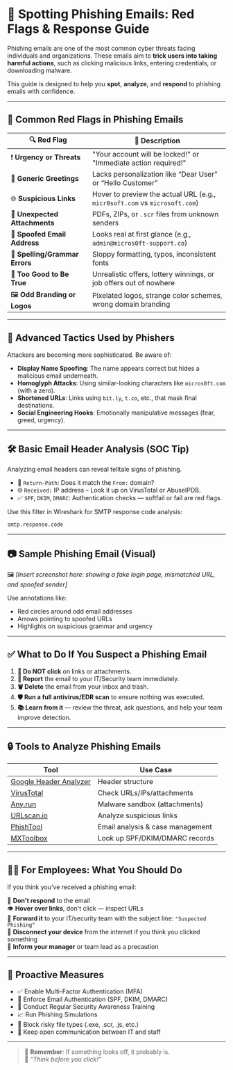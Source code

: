 # 🎣 Spotting Phishing Emails: Red Flags & Response Guide

Phishing emails are one of the most common cyber threats facing individuals and organizations. These emails aim to **trick users into taking harmful actions**, such as clicking malicious links, entering credentials, or downloading malware.

This guide is designed to help you **spot**, **analyze**, and **respond** to phishing emails with confidence.

---

## 🚩 Common Red Flags in Phishing Emails

| 🔍 Red Flag               | 💬 Description |
|---------------------------|----------------|
| ❗ **Urgency or Threats**      | "Your account will be locked!" or "Immediate action required!" |
| 📧 **Generic Greetings**       | Lacks personalization like “Dear User” or “Hello Customer” |
| 🌐 **Suspicious Links**       | Hover to preview the actual URL (e.g., `micr0soft.com` vs `microsoft.com`) |
| 📎 **Unexpected Attachments** | PDFs, ZIPs, or `.scr` files from unknown senders |
| 🛑 **Spoofed Email Address**  | Looks real at first glance (e.g., `admin@micros0ft-support.co`) |
| 📄 **Spelling/Grammar Errors**| Sloppy formatting, typos, inconsistent fonts |
| 💼 **Too Good to Be True**    | Unrealistic offers, lottery winnings, or job offers out of nowhere |
| 🖼️ **Odd Branding or Logos**  | Pixelated logos, strange color schemes, wrong domain branding |

---

## 🧠 Advanced Tactics Used by Phishers

Attackers are becoming more sophisticated. Be aware of:

- **Display Name Spoofing**: The name appears correct but hides a malicious email underneath.
- **Homoglyph Attacks**: Using similar-looking characters like `micros0ft.com` (with a zero).
- **Shortened URLs**: Links using `bit.ly`, `t.co`, etc., that mask final destinations.
- **Social Engineering Hooks**: Emotionally manipulative messages (fear, greed, urgency).

---

## 🛠️ Basic Email Header Analysis (SOC Tip)

Analyzing email headers can reveal telltale signs of phishing.

- 🔗 `Return-Path`: Does it match the `From:` domain?
- 🌐 `Received:` IP address – Look it up on VirusTotal or AbuseIPDB.
- ✅ `SPF`, `DKIM`, `DMARC`: Authentication checks — softfail or fail are red flags.

Use this filter in Wireshark for SMTP response code analysis:

```bash
smtp.response.code
```

---

## 📷 Sample Phishing Email (Visual)

🖼️ *[Insert screenshot here: showing a fake login page, mismatched URL, and spoofed sender]*

Use annotations like:
- Red circles around odd email addresses
- Arrows pointing to spoofed URLs
- Highlights on suspicious grammar and urgency

---

## ✅ What to Do If You Suspect a Phishing Email

1. **🚫 Do NOT click** on links or attachments.
2. **📧 Report** the email to your IT/Security team immediately.
3. **🗑️ Delete** the email from your inbox and trash.
4. **🛡️ Run a full antivirus/EDR scan** to ensure nothing was executed.
5. **📚 Learn from it** — review the threat, ask questions, and help your team improve detection.

---

## 🔒 Tools to Analyze Phishing Emails

| Tool          | Use Case |
|---------------|----------|
| [Google Header Analyzer](https://toolbox.googleapps.com/apps/messageheader/) | Header structure |
| [VirusTotal](https://www.virustotal.com) | Check URLs/IPs/attachments |
| [Any.run](https://any.run) | Malware sandbox (attachments) |
| [URLscan.io](https://urlscan.io) | Analyze suspicious links |
| [PhishTool](https://phishtool.com) | Email analysis & case management |
| [MXToolbox](https://mxtoolbox.com) | Look up SPF/DKIM/DMARC records |

---

## 🧑‍💻 For Employees: What You Should Do

If you think you’ve received a phishing email:

🔁 **Don't respond** to the email  
👁️ **Hover over links**, don't click — inspect URLs  
📝 **Forward it** to your IT/security team with the subject line: `"Suspected Phishing"`  
🔌 **Disconnect your device** from the internet if you think you clicked something  
🔄 **Inform your manager** or team lead as a precaution

---

## 🧰 Proactive Measures

- ✅ Enable Multi-Factor Authentication (MFA)
- 🔐 Enforce Email Authentication (SPF, DKIM, DMARC)
- 📢 Conduct Regular Security Awareness Training
- 📈 Run Phishing Simulations
- 🚷 Block risky file types (.exe, .scr, .js, etc.)
- 💬 Keep open communication between IT and staff

---

> 💬 **Remember**: If something looks off, it probably is.  
> 📣 _“Think before you click!”_

